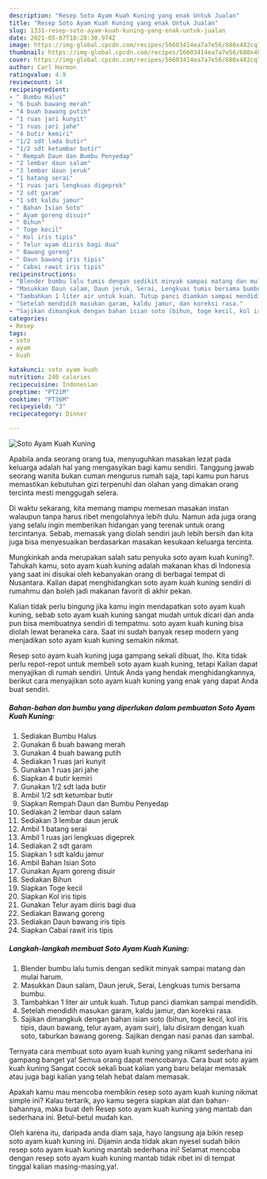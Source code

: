 ```yaml
---
description: "Resep Soto Ayam Kuah Kuning yang enak Untuk Jualan"
title: "Resep Soto Ayam Kuah Kuning yang enak Untuk Jualan"
slug: 1331-resep-soto-ayam-kuah-kuning-yang-enak-untuk-jualan
date: 2021-05-07T10:28:30.974Z
image: https://img-global.cpcdn.com/recipes/56603414ea7a7e56/680x482cq70/soto-ayam-kuah-kuning-foto-resep-utama.jpg
thumbnail: https://img-global.cpcdn.com/recipes/56603414ea7a7e56/680x482cq70/soto-ayam-kuah-kuning-foto-resep-utama.jpg
cover: https://img-global.cpcdn.com/recipes/56603414ea7a7e56/680x482cq70/soto-ayam-kuah-kuning-foto-resep-utama.jpg
author: Carl Harmon
ratingvalue: 4.9
reviewcount: 14
recipeingredient:
- " Bumbu Halus"
- "6 buah bawang merah"
- "4 buah bawang putih"
- "1 ruas jari kunyit"
- "1 ruas jari jahe"
- "4 butir kemiri"
- "1/2 sdt lada butir"
- "1/2 sdt ketumbar butir"
- " Rempah Daun dan Bumbu Penyedap"
- "2 lembar daun salam"
- "3 lembar daun jeruk"
- "1 batang serai"
- "1 ruas jari lengkuas digeprek"
- "2 sdt garam"
- "1 sdt kaldu jamur"
- " Bahan Isian Soto"
- " Ayam goreng disuir"
- " Bihun"
- " Toge kecil"
- " Kol iris tipis"
- " Telur ayam diiris bagi dua"
- " Bawang goreng"
- " Daun bawang iris tipis"
- " Cabai rawit iris tipis"
recipeinstructions:
- "Blender bumbu lalu tumis dengan sedikit minyak sampai matang dan mulai harum."
- "Masukkan Daun salam, Daun jeruk, Serai, Lengkuas tumis bersama bumbu."
- "Tambahkan 1 liter air untuk kuah. Tutup panci diamkan sampai mendidih."
- "Setelah mendidih masukan garam, kaldu jamur, dan koreksi rasa."
- "Sajikan dimangkuk dengan bahan isian soto (bihun, toge kecil, kol iris tipis, daun bawang, telur ayam, ayam suir), lalu disiram dengan kuah soto, taburkan bawang goreng. Sajikan dengan nasi panas dan sambal."
categories:
- Resep
tags:
- soto
- ayam
- kuah

katakunci: soto ayam kuah 
nutrition: 240 calories
recipecuisine: Indonesian
preptime: "PT21M"
cooktime: "PT36M"
recipeyield: "3"
recipecategory: Dinner

---
```



![Soto Ayam Kuah Kuning](https://img-global.cpcdn.com/recipes/56603414ea7a7e56/680x482cq70/soto-ayam-kuah-kuning-foto-resep-utama.jpg)

Apabila anda seorang orang tua, menyuguhkan masakan lezat pada keluarga adalah hal yang mengasyikan bagi kamu sendiri. Tanggung jawab seorang  wanita bukan cuman mengurus rumah saja, tapi kamu pun harus memastikan kebutuhan gizi terpenuhi dan olahan yang dimakan orang tercinta mesti menggugah selera.

Di waktu  sekarang, kita memang mampu memesan masakan instan walaupun tanpa harus ribet mengolahnya lebih dulu. Namun ada juga orang yang selalu ingin memberikan hidangan yang terenak untuk orang tercintanya. Sebab, memasak yang diolah sendiri jauh lebih bersih dan kita juga bisa menyesuaikan berdasarkan masakan kesukaan keluarga tercinta. 



Mungkinkah anda merupakan salah satu penyuka soto ayam kuah kuning?. Tahukah kamu, soto ayam kuah kuning adalah makanan khas di Indonesia yang saat ini disukai oleh kebanyakan orang di berbagai tempat di Nusantara. Kalian dapat menghidangkan soto ayam kuah kuning sendiri di rumahmu dan boleh jadi makanan favorit di akhir pekan.

Kalian tidak perlu bingung jika kamu ingin mendapatkan soto ayam kuah kuning, sebab soto ayam kuah kuning sangat mudah untuk dicari dan anda pun bisa membuatnya sendiri di tempatmu. soto ayam kuah kuning bisa diolah lewat beraneka cara. Saat ini sudah banyak resep modern yang menjadikan soto ayam kuah kuning semakin nikmat.

Resep soto ayam kuah kuning juga gampang sekali dibuat, lho. Kita tidak perlu repot-repot untuk membeli soto ayam kuah kuning, tetapi Kalian dapat menyajikan di rumah sendiri. Untuk Anda yang hendak menghidangkannya, berikut cara menyajikan soto ayam kuah kuning yang enak yang dapat Anda buat sendiri.

<!--inarticleads1-->

##### Bahan-bahan dan bumbu yang diperlukan dalam pembuatan Soto Ayam Kuah Kuning:

1. Sediakan  Bumbu Halus
1. Gunakan 6 buah bawang merah
1. Gunakan 4 buah bawang putih
1. Sediakan 1 ruas jari kunyit
1. Gunakan 1 ruas jari jahe
1. Siapkan 4 butir kemiri
1. Gunakan 1/2 sdt lada butir
1. Ambil 1/2 sdt ketumbar butir
1. Siapkan  Rempah Daun dan Bumbu Penyedap
1. Sediakan 2 lembar daun salam
1. Sediakan 3 lembar daun jeruk
1. Ambil 1 batang serai
1. Ambil 1 ruas jari lengkuas digeprek
1. Sediakan 2 sdt garam
1. Siapkan 1 sdt kaldu jamur
1. Ambil  Bahan Isian Soto
1. Gunakan  Ayam goreng disuir
1. Sediakan  Bihun
1. Siapkan  Toge kecil
1. Siapkan  Kol iris tipis
1. Gunakan  Telur ayam diiris bagi dua
1. Sediakan  Bawang goreng
1. Sediakan  Daun bawang iris tipis
1. Siapkan  Cabai rawit iris tipis




<!--inarticleads2-->

##### Langkah-langkah membuat Soto Ayam Kuah Kuning:

1. Blender bumbu lalu tumis dengan sedikit minyak sampai matang dan mulai harum.
1. Masukkan Daun salam, Daun jeruk, Serai, Lengkuas tumis bersama bumbu.
1. Tambahkan 1 liter air untuk kuah. Tutup panci diamkan sampai mendidih.
1. Setelah mendidih masukan garam, kaldu jamur, dan koreksi rasa.
1. Sajikan dimangkuk dengan bahan isian soto (bihun, toge kecil, kol iris tipis, daun bawang, telur ayam, ayam suir), lalu disiram dengan kuah soto, taburkan bawang goreng. Sajikan dengan nasi panas dan sambal.




Ternyata cara membuat soto ayam kuah kuning yang nikamt sederhana ini gampang banget ya! Semua orang dapat mencobanya. Cara buat soto ayam kuah kuning Sangat cocok sekali buat kalian yang baru belajar memasak atau juga bagi kalian yang telah hebat dalam memasak.

Apakah kamu mau mencoba membikin resep soto ayam kuah kuning nikmat simple ini? Kalau tertarik, ayo kamu segera siapkan alat dan bahan-bahannya, maka buat deh Resep soto ayam kuah kuning yang mantab dan sederhana ini. Betul-betul mudah kan. 

Oleh karena itu, daripada anda diam saja, hayo langsung aja bikin resep soto ayam kuah kuning ini. Dijamin anda tiidak akan nyesel sudah bikin resep soto ayam kuah kuning mantab sederhana ini! Selamat mencoba dengan resep soto ayam kuah kuning mantab tidak ribet ini di tempat tinggal kalian masing-masing,ya!.

